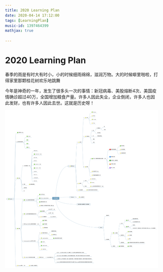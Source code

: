 ```yaml
---
title: 2020 Learning Plan
date: 2020-04-14 17:12:00
tags: [LearningPlan]
music-id: 1397464399
mathjax: true

---
```


# 2020 Learning Plan

春季的雨是有时大有时小，小的时候细雨绵绵，滋润万物。大的时候噼里啪啦，打得家里那颗桂花树欢乐地跳舞

今年是神奇的一年，发生了很多头一次的事情：新冠病毒、美股熔断4次、美国疫情确诊超过40万，全国增加粮食产量。许多人因此失业，企业倒闭，许多人也因此发财，也有许多人因此去世。这就是历史呀！


![2020 Learning Plan](/images/mind/2020LearningPlan.svg)
